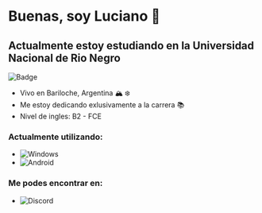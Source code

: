 # Buenas, soy Luciano :wave:
## Actualmente estoy estudiando en la Universidad Nacional de Rio Negro
![Badge](https://bit.ly/icom-badge)
 -  Vivo en Bariloche, Argentina :mountain_snow: :snowflake: 
 - Me estoy dedicando exlusivamente a la carrera :books:
 - Nivel de ingles: B2 - FCE 

### Actualmente utilizando:
- ![Windows](https://img.shields.io/badge/Windows-0078D6?style=for-the-badge&logo=windows&logoColor=white)
- ![Android](https://img.shields.io/badge/Android-3DDC84?style=for-the-badge&logo=android&logoColor=white)
### Me podes encontrar en:
 - ![Discord](https://img.shields.io/badge/As_luchomansilla-%237289DA.svg?style=for-the-badge&logo=discord&logoColor=white)
